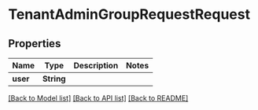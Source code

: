 # TenantAdminGroupRequestRequest

## Properties

Name | Type | Description | Notes
------------ | ------------- | ------------- | -------------
**user** | **String** |  | 

[[Back to Model list]](../README.md#documentation-for-models) [[Back to API list]](../README.md#documentation-for-api-endpoints) [[Back to README]](../README.md)


